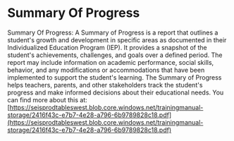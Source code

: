 # Summary Of Progress
Summary Of Progress: A Summary of Progress is a report that outlines a student's growth and development in specific areas as documented in their Individualized Education Program (IEP). It provides a snapshot of the student's achievements, challenges, and goals over a defined period. The report may include information on academic performance, social skills, behavior, and any modifications or accommodations that have been implemented to support the student's learning. The Summary of Progress helps teachers, parents, and other stakeholders track the student's progress and make informed decisions about their educational needs.
You can find more about this at: [https://seisprodtableswest.blob.core.windows.net/trainingmanual-storage/2416f43c-e7b7-4e28-a796-6b9789828c18.pdf](https://seisprodtableswest.blob.core.windows.net/trainingmanual-storage/2416f43c-e7b7-4e28-a796-6b9789828c18.pdf)